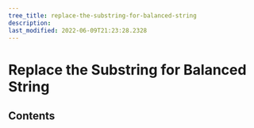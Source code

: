 ```yaml
---
tree_title: replace-the-substring-for-balanced-string
description: 
last_modified: 2022-06-09T21:23:28.2328
---
```


# Replace the Substring for Balanced String

## Contents
